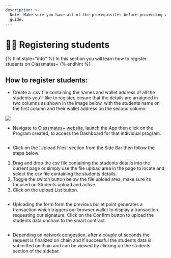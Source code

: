 ```yaml
---
description: >-
  Note: Make sure you have all of the prerequisites before proceeding with this
  guide.
---
```


# 👨‍🎓 Registering students

{% hint style="info" %}
In this section you will learn how to register students on Classmates+
{% endhint %}

## How to register students:

* Create a .csv file containing the names and wallet address of all the students you'll like to register, ensure that the details are arraigned in two columns as shown in the image below, with the students name on the first column and their wallet address on the second column:

![](<../.gitbook/assets/students csv.png>)

* Navigate to [Classmates+ website](https://classmate-plus.vercel.app/), launch the App then click on the Program created, to access the Dashboard for that individual program.

<figure><img src="../.gitbook/assets/created Programe.png" alt=""><figcaption></figcaption></figure>

* Click on the 'Upload Files' section from the Side Bar then follow the steps below:

1. Drag and drop the csv file containing the students details into the current page or simply use the file upload area in the page to locate and select the csv file containing the students details.  &#x20;
2. Toggle the switch button below the file upload area, make sure its focused on Students upload and active.
3. Click on the upload List button.

<figure><img src="../.gitbook/assets/uploading students.png" alt=""><figcaption></figcaption></figure>

* Uploading the form form the previous bullet point generates a transaction which triggers our browser wallet to display a transaction requesting our signature. Click on the Confirm button to upload the students data onchain to the smart contract.

<figure><img src="../.gitbook/assets/confirm students upload.png" alt=""><figcaption></figcaption></figure>

* Depending on network congestion, after a couple of seconds the request is finalized on chain and if successful the students data is submitted onchain and can be viewed by clicking on the students section of the sidebar.

<figure><img src="../.gitbook/assets/students list.png" alt=""><figcaption></figcaption></figure>

